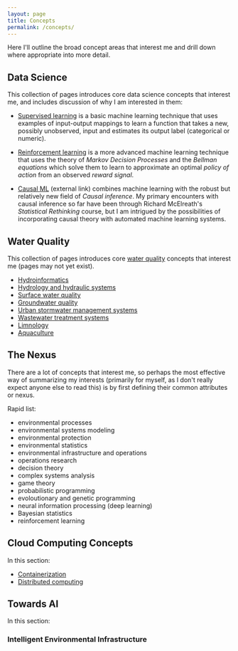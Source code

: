 ```yaml
---
layout: page
title: Concepts
permalink: /concepts/
---
```

Here I'll outline the broad concept areas that interest me and drill down where appropriate into more detail. 

## Data Science
This collection of pages introduces core data science concepts that interest me, and includes discussion of why I am interested in them:

-  [Supervised learning](../data_science/supervised) is a basic machine learning technique that uses examples of input-output mappings to learn a function that takes a new, possibly unobserved, input and estimates its output label (categorical or numeric).

-  [Reinforcement learning](../data_science/reinforcement) is a more advanced machine learning technique that uses the theory of *Markov Decision Processes* and the *Bellman equations* which solve them to learn to approximate an optimal *policy of action* from an observed *reward signal*.  

-  [Causal ML](https://arxiv.org/abs/2206.15475) (external link) combines machine learning with the robust but relatively new field of *Causal inference*. My primary encounters with causal inference so far have been through Richard McElreath's *Statistical Rethinking* course, but I am intrigued by the possibilities of incorporating causal theory with automated machine learning systems.  

## Water Quality
This collection of pages introduces core [water quality](./water_quality/why) concepts that interest me (pages may not yet exist).

-  [Hydroinformatics](../data_science/hydroinformatics)
-  [Hydrology and hydraulic systems]()
-  [Surface water quality]()
-  [Groundwater quality]()
-  [Urban stormwater management systems]()
-  [Wastewater treatment systems]()
-  [Limnology]()
-  [Aquaculture]()
## The Nexus
There are a lot of concepts that interest me, so perhaps the most effective way of summarizing my interests (primarily for myself, as I don't really expect anyone else to read this) is by first defining their common attributes or nexus. 

Rapid list:
-  environmental processes
-  environmental systems modeling
-  environmental protection
-  environmental statistics
-  environmental infrastructure and operations
-  operations research
-  decision theory
-  complex systems analysis
-  game theory
-  probabilistic programming
-  evoloutionary and genetic programming
-  neural information processing (deep learning)
-  Bayesian statistics
-  reinforcement learning

## Cloud Computing Concepts
In this section:

-  [Containerization]()
-  [Distributed computing]()

## Towards AI
In this section:

### Intelligent Environmental Infrastructure
